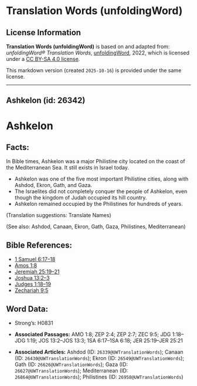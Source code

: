 # Translation Words (unfoldingWord)

## License Information

**Translation Words (unfoldingWord)** is based on and adapted from: _unfoldingWord® Translation Words_, [unfoldingWord](https://unfoldingword.org/utw), 2022, which is licensed under a [CC BY-SA 4.0 license](https://creativecommons.org/licenses/by-sa/4.0/legalcode.en).

This markdown version (created `2025-10-16`) is provided under the same license.



--------------------------------

## Ashkelon (id: 26342)

Ashkelon
========

Facts:
------

In Bible times, Ashkelon was a major Philistine city located on the coast of the Mediterranean Sea. It still exists in Israel today.

* Ashkelon was one of the five most important Philistine cities, along with Ashdod, Ekron, Gath, and Gaza.
* The Israelites did not completely conquer the people of Ashkelon, even though the kingdom of Judah occupied its hill country.
* Ashkelon remained occupied by the Philistines for hundreds of years.

(Translation suggestions: Translate Names)

(See also: Ashdod, Canaan, Ekron, Gath, Gaza, Philistines, Mediterranean)

Bible References:
-----------------

* [1 Samuel 6:17–18](https://ref.ly/1Sam6:17-1Sam6:18)
* [Amos 1:8](https://ref.ly/Amos1:8)
* [Jeremiah 25:19–21](https://ref.ly/Jer25:19-Jer25:21)
* [Joshua 13:2–3](https://ref.ly/Josh13:2-Josh13:3)
* [Judges 1:18–19](https://ref.ly/Judg1:18-Judg1:19)
* [Zechariah 9:5](https://ref.ly/Zech9:5)

Word Data:
----------

* Strong’s: H0831

* **Associated Passages:** AMO 1:8; ZEP 2:4; ZEP 2:7; ZEC 9:5; JDG 1:18–JDG 1:19; JOS 13:2–JOS 13:3; 1SA 6:17–1SA 6:18; JER 25:19–JER 25:21
* **Associated Articles:** Ashdod (ID: `26339@UWTranslationWords`); Canaan (ID: `26430@UWTranslationWords`); Ekron (ID: `26549@UWTranslationWords`); Gath (ID: `26626@UWTranslationWords`); Gaza (ID: `26627@UWTranslationWords`); Mediterranean (ID: `26864@UWTranslationWords`); Philistines (ID: `26958@UWTranslationWords`)

